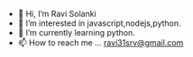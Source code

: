 - 👋 Hi, I’m Ravi Solanki
- 👀 I’m interested in javascript,nodejs,python.
- 🌱 I’m currently learning python.
- 📫 How to reach me ... ravi31srv@gmail.com

<!---
ravi31srv/ravi31srv is a ✨ special ✨ repository because its `README.md` (this file) appears on your GitHub profile.
You can click the Preview link to take a look at your changes.
--->
